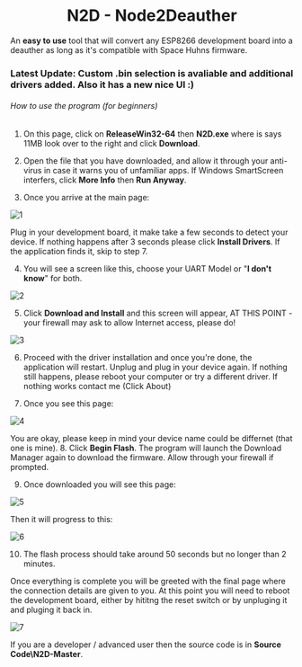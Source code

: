 <h1 align="center">N2D - Node2Deauther</h1>

An **easy to use** tool that will convert any ESP8266 development board into a deauther as long as it's compatible with Space Huhns firmware.

### Latest Update: Custom .bin selection is avaliable and additional drivers added. Also it has a new nice UI :)

###### How to use the program (*for beginners*)

1. On this page, click on **ReleaseWin32-64** then **N2D.exe** where is says 11MB look over to the right and click **Download**.

2. Open the file that you have downloaded, and allow it through your anti-virus in case it warns you of unfamiliar apps. If Windows SmartScreen interfers, click **More Info** then **Run Anyway**.

3. Once you arrive at the main page:

![1](https://raw.githubusercontent.com/mrvodka007/n2d/master/Preview-IMG/ScreenShot1.PNG)

Plug in your development board, it make take a few seconds to detect your device. If nothing happens after 3 seconds please click **Install Drivers**. If the application finds it, skip to step 7.

4. You will see a screen like this, choose your UART Model or "**I don't know**" for both.

![2](https://raw.githubusercontent.com/mrvodka007/n2d/master/Preview-IMG/ScreenShot2.PNG)

5. Click **Download and Install** and this screen will appear, AT THIS POINT - your firewall may ask to allow Internet access, please 
do!

![3](https://raw.githubusercontent.com/mrvodka007/n2d/master/Preview-IMG/ScreenShot4.PNG)

6. Proceed with the driver installation and once you're done, the application will restart. Unplug and plug in your device again. If nothing still happens, please reboot your computer or try a different driver. If nothing works contact me (Click About)

7. Once you see this page:

![4](https://raw.githubusercontent.com/mrvodka007/n2d/master/Preview-IMG/ScreenShot5.PNG)

You are okay, please keep in mind your device name could be differnet (that one is mine).
8. Click **Begin Flash**. The program will launch the Download Manager again to download the firmware. Allow through your firewall if prompted.

9. Once downloaded you will see this page:

![5](https://raw.githubusercontent.com/mrvodka007/n2d/master/Preview-IMG/ScreenShot6.PNG)

Then it will progress to this:

![6](https://raw.githubusercontent.com/mrvodka007/n2d/master/Preview-IMG/Update1-FLASH.PNG)

10. The flash process should take around 50 seconds but no longer than 2 minutes.

Once everything is complete you will be greeted with the final page where the connection details are given to you.
At this point you will need to reboot the development board, either by hititng the reset switch or by unpluging it and pluging it back in.
&nbsp;

![7](https://raw.githubusercontent.com/mrvodka007/n2d/master/Preview-IMG/ScreenShot8.PNG)




If you are a developer / advanced user then the source code is in **Source Code\N2D-Master**.
